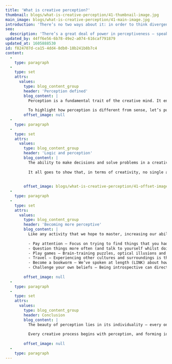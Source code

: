```yaml
---
title: 'What is creative perception?'
thumbnail: blogs/what-is-creative-perception/41-thumbnail-image.jpg
main_image: blogs/what-is-creative-perception/41-main-image.jpg
introduction: 'There’s no two ways about it: in order to think divergently and come up with innovative ideas, you need to be perceptive. But what exactly is perception, how does it affect creativity and, most importantly, how can we improve our ability to perceive?'
seo:
  description: 'There’s a great deal of power in perceptiveness – speak to our team today on 01253 297900 to start harnessing it.'
updated_by: 44ff6e56-6b78-49e2-a074-616caf791879
updated_at: 1605888530
id: f824707d-ca15-4dd4-8db0-18b241b8b7c4
content:
  -
    type: paragraph
  -
    type: set
    attrs:
      values:
        type: blog_content_group
        header: 'Perception defined'
        blog_content: |
          Perception is a fundamental trait of the creative mind. It enables us to interpret ideas differently to others, offering insight into fresh perspectives and possibilities. You might have noticed how we referred to ‘the creative mind’, as opposed to sight or hearing (or any of the other senses, for that matter). That’s because perception is an action carried out by the brain in response to a stimulus. Neural signals from light, for example, are processed within the brain, allowing us to form a judgement or understanding based on our mental state of mind.
          
          To highlight how perception is different from sense, let’s put things into practice: try observing an object in your field of vision. Now ask yourself: “What do I see?”, followed by “What are my perceptions about this item?”. How does the object make you feel? Does it make you think of something you experienced in the past? What else could it be used for other than its main purpose? Notice how perception requires much deeper insight. You experience things with your senses and perceive things with your mind.
        offset_image: null
  -
    type: paragraph
  -
    type: set
    attrs:
      values:
        type: blog_content_group
        header: 'Logic and perception'
        blog_content: |
          The ability to make decisions and solve problems in a creative manner relies on a combination of perception and logic. Whereas logic is a heavily proof-based concept which focuses on reasoning, perception relates to our ability to interpret what we experience. Since we all interpret things in our own individual way, perception can often make us vulnerable to bias, or in other words, ‘seeing what we want to see’. This could be viewed as both an advantage and a disadvantage – whilst those who are able to fully apply logical thinking may well be able to judge things dispassionately, creativity isn’t always about ignoring the emotions.
          
          It all goes to show that, in terms of creativity, no single approach is necessarily the correct one, and each is based on our individual personalities which are, in turn, shaped by our experiences and emotional state. When we perceive, we make links between ideas and concepts based on our prior knowledge and beliefs. As a result, everyone perceives things in their own unique way – it’s not a case of right or wrong. 
          
          
        offset_image: blogs/what-is-creative-perception/41-offset-image.jpg
  -
    type: paragraph
  -
    type: set
    attrs:
      values:
        type: blog_content_group
        header: 'Becoming more perceptive'
        blog_content: |
          Like any activity that we hope to master, increasing our ability to perceive is a matter of practice. So, what are some key aspects we can work on?
          
          - Pay attention – Focus on trying to find things that you hadn’t noticed before. Try listening to your favourite song, for example. Close your eyes, concentrate, and see if you can identify something new (perhaps an instrument that you hadn’t heard before). You might find yourself surprised by what your mind has filtered out in the past.
          - Question things more often (and talk to yourself whilst doing so) – Becoming more inquisitive can be a great way of broadening your thought process. Don’t just ask what is, but question what is not. Find the missing link. Think ‘would’, ‘could’ and ‘should’, and you’ll be exploring alternative possibilities within no time.
          - Play games – Brain-training puzzles, optical illusions and even video games can improve the way in which you interpret things intuitively. Whilst we’d steer clear of spending the whole day playing Fortnite, a little virtual problem solving mixed with escapism is not always a bad thing. 
          - Travel – Experiencing other cultures and surroundings is the perfect way to gain a fresh sense of perspective. Embrace new environments, broaden your mind and expose yourself to different experiences – it might completely change the way you perceive things.
          - Become a bookworm – We’ve spoken at length (LINK) about how reading can boost creativity. Just one line from a book can change how you perceive the world around you – try reading something you wouldn’t normally opt for and open yourself up to fresh insights.
          - Challenge your own beliefs – Being introspective can directly affect how you perceive things. Try looking at your own principles, values and assumptions. You don’t necessarily have to change what you believe, but considering how others see the world differently to you can help you appreciate the concept of perception more.
          
        offset_image: null
  -
    type: paragraph
  -
    type: set
    attrs:
      values:
        type: blog_content_group
        header: Conclusion
        blog_content: |
          The beauty of perception lies in its individuality – every one of us is able to interpret things differently to the next person. Equally positive is the multitude of ways by which we can practice improving our ability to perceive, something which can mean only good things for creativity levels in the long run. Best get to it, then – practice makes perceptive, after all... 
          
          Every creative process begins with perception, and forming ideas within your mind is the purest, most basic form of creativity. There’s a great deal of power in perceptiveness – [speak to our team today](/contact) to start harnessing it.
          
        offset_image: null
  -
    type: paragraph
---
```

